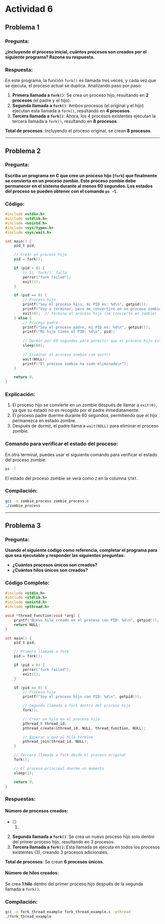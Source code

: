 # Actividad 6

## Problema 1

### Pregunta:

**¿Incluyendo el proceso inicial, cuántos procesos son creados por el siguiente programa? Razone su respuesta.**


### Respuesta:

En este programa, la función `fork()` es llamada tres veces, y cada vez que se ejecuta, el proceso actual se duplica. Analizando paso por paso:

1. **Primera llamada a `fork()`**: Se crea un proceso hijo, resultando en **2 procesos** (el padre y el hijo).
2. **Segunda llamada a `fork()`**: Ambos procesos (el original y el hijo) ejecutan esta llamada a `fork()`, resultando en **4 procesos**.
3. **Tercera llamada a `fork()`**: Ahora, los 4 procesos existentes ejecutan la tercera llamada a `fork()`, resultando en **8 procesos**.

**Total de procesos**: Incluyendo el proceso original, se crean **8 procesos**.

---

## Problema 2

### Pregunta:

**Escriba un programa en C que cree un proceso hijo (`fork`) que finalmente se convierta en un proceso zombie. Este proceso zombie debe permanecer en el sistema durante al menos 60 segundos. Los estados del proceso se pueden obtener con el comando `ps -l`.**

### Código:

```c
#include <stdio.h>
#include <stdlib.h>
#include <unistd.h>
#include <sys/types.h>
#include <sys/wait.h>

int main() {
    pid_t pid;

    // Crear un proceso hijo
    pid = fork();

    if (pid < 0) {
        // Si `fork()` falla
        perror("fork failed");
        exit(1);
    }

    if (pid == 0) {
        // Proceso hijo
        printf("Soy el proceso hijo, mi PID es: %d\n", getpid());
        printf("Voy a terminar, pero me convertiré en un proceso zombie...\n");
        exit(0);  // Termina el proceso hijo (se convierte en zombie)
    } else {
        // Proceso padre
        printf("Soy el proceso padre, mi PID es: %d\n", getpid());
        printf("Mi hijo tiene el PID: %d\n", pid);
    
        // Dormir por 60 segundos para permitir que el proceso hijo esté en estado zombie
        sleep(60);
    
        // Eliminar al proceso zombie con wait()
        wait(NULL);
        printf("El proceso zombie ha sido eliminado\n");
    }

    return 0;
}
```

### Explicación:

1. El proceso hijo se convierte en un zombie después de llamar a `exit(0)`, ya que su estado no es recogido por el padre inmediatamente.
2. El proceso padre duerme durante 60 segundos, permitiendo que el hijo permanezca en estado zombie.
3. Después de dormir, el padre llama a `wait(NULL)` para eliminar el proceso zombie.

### Comando para verificar el estado del proceso:

En otra terminal, puedes usar el siguiente comando para verificar el estado del proceso zombie:

```bash
ps -l
```

El estado del proceso zombie se verá como `Z` en la columna `STAT`.

### Compilación:

```bash
gcc -o zombie_process zombie_process.c
./zombie_process
```

---

## Problema 3

### Pregunta:

**Usando el siguiente código como referencia, completar el programa para que sea ejecutable y responder las siguientes preguntas:**

- **¿Cuántos procesos únicos son creados?**
- **¿Cuántos hilos únicos son creados?**


### Código Completo:

```c
#include <stdio.h>
#include <stdlib.h>
#include <unistd.h>
#include <pthread.h>

void *thread_function(void *arg) {
    printf("Nuevo hilo creado en el proceso con PID: %d\n", getpid());
    return NULL;
}

int main() {
    pid_t pid;

    // Primera llamada a fork
    pid = fork();

    if (pid < 0) {
        perror("fork failed");
        exit(1);
    }

    if (pid == 0) {
        // Proceso hijo
        printf("Soy el proceso hijo con PID: %d\n", getpid());

        // Segunda llamada a fork dentro del proceso hijo
        fork();

        // Crear un hilo en el proceso hijo
        pthread_t thread_id;
        pthread_create(&thread_id, NULL, thread_function, NULL);

        // Esperar a que el hilo termine
        pthread_join(thread_id, NULL);
    }

    // Tercera llamada a fork desde el proceso original
    fork();

    // El proceso principal duerme un momento
    sleep(1);

    return 0;
}
```

### Respuestas:

#### Número de procesos creados:

* [ ] 1. 

2. **Segunda llamada a `fork()`**: Se crea un nuevo proceso hijo solo dentro del primer proceso hijo, resultando en 3 procesos.
3. **Tercera llamada a `fork()`**: Esta llamada se ejecuta en todos los procesos existentes (3), creando 3 procesos adicionales.

**Total de procesos**: Se crean **6 procesos únicos**.

#### Número de hilos creados:

Se crea **1 hilo** dentro del primer proceso hijo después de la segunda llamada a `fork()`.

### Compilación:

```bash
gcc -o fork_thread_example fork_thread_example.c -pthread
./fork_thread_example
```

